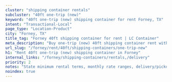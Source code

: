 ```yaml
---
cluster: "shipping container rentals"
subcluster: "40ft one-trip (new)"
keyword: "40ft one-trip (new) shipping container for rent Forney, TX"
intent: "Transactional-Local"
page_type: "Location-Product"
city: "Forney, TX"
title_tag: "Forney 40ft shipping container for rent | LC Container"
meta_description: "Buy one-trip (new) 40ft shipping container rent with local delivery in Forney, TX. LC Container — local Since 2003. Request a fast quote today."
url_slug: "/forney/rent/40ft/shipping-containers/one-trip-new"
h1: "Rent 40ft one-trip (new) shipping container in Forney"
internal_links: "/forney/shipping-containers/rentals,/delivery"
priority: 2
notes: "State minimum rental terms, monthly rate ranges, delivery/pickup fees, service area."
noindex: true
---
```


<!-- TODO: Add unique city/inventory copy, images, and internal links here. -->
